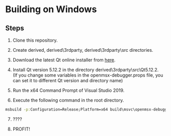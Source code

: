 # Building on Windows

## Steps
1. Clone this repository.

2. Create derived, derived\3rdparty, derived\3rdparty\src directories.

3. Download the latest Qt online installer from [here](https://download.qt.io/archive/online_installers/).

4. Install Qt version 5.12.2 in the directory derived\3rdparty\src\Qt5.12.2.<br>
(If you change some variables in the openmsx-debugger.props file, you can set it to different Qt version and directory name)

5. Run the x64 Command Prompt of Visual Studio 2019.

6. Execute the following command in the root directory.

```bat
msbuild -p:Configuration=Release;Platform=x64 build\msvc\openmsx-debugger.sln /m
```
7. ????

8. PROFIT!